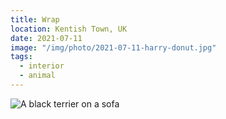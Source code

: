 ```yaml
---
title: Wrap
location: Kentish Town, UK
date: 2021-07-11
image: "/img/photo/2021-07-11-harry-donut.jpg"
tags:
  - interior
  - animal
---
```


![A black terrier on a sofa](/img/photo/2021-07-11-harry-donut.jpg)